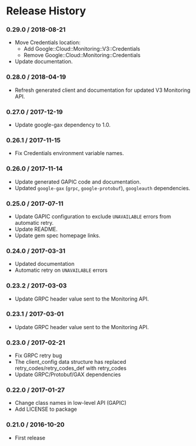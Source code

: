 # Release History

### 0.29.0 / 2018-08-21

* Move Credentials location:
  * Add Google::Cloud::Monitoring::V3::Credentials
  * Remove Google::Cloud::Monitoring::Credentials
* Update documentation.

### 0.28.0 / 2018-04-19

* Refresh generated client and documentation for updated V3 Monitoring API.

### 0.27.0 / 2017-12-19

* Update google-gax dependency to 1.0.

### 0.26.1 / 2017-11-15

* Fix Credentials environment variable names.

### 0.26.0 / 2017-11-14

* Update generated GAPIC code and documentation.
* Updated `google-gax` (`grpc`, `google-protobuf`), `googleauth` dependencies.

### 0.25.0 / 2017-07-11

* Update GAPIC configuration to exclude `UNAVAILABLE` errors from automatic retry.
* Update README.
* Update gem spec homepage links.

### 0.24.0 / 2017-03-31

* Updated documentation
* Automatic retry on `UNAVAILABLE` errors

### 0.23.2 / 2017-03-03

* Update GRPC header value sent to the Monitoring API.

### 0.23.1 / 2017-03-01

* Update GRPC header value sent to the Monitoring API.

### 0.23.0 / 2017-02-21

* Fix GRPC retry bug
* The client_config data structure has replaced retry_codes/retry_codes_def with retry_codes
* Update GRPC/Protobuf/GAX dependencies

### 0.22.0 / 2017-01-27

* Change class names in low-level API (GAPIC)
* Add LICENSE to package

### 0.21.0 / 2016-10-20

* First release
